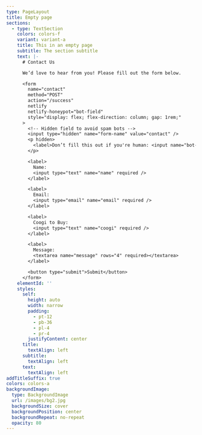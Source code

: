 ```yaml
---
type: PageLayout
title: Empty page
sections:
  - type: TextSection
    colors: colors-f
    variant: variant-a
    title: This in an empty page
    subtitle: The section subtitle
    text: |-
      # Contact Us

      We’d love to hear from you! Please fill out the form below.

      <form
        name="contact"
        method="POST"
        action="/success"
        netlify
        netlify-honeypot="bot-field"
        style="display: flex; flex-direction: column; gap: 1rem;"
      >
        <!-- Hidden field to avoid spam bots -->
        <input type="hidden" name="form-name" value="contact" />
        <p hidden>
          <label>Don’t fill this out if you're human: <input name="bot-field" /></label>
        </p>

        <label>
          Name:
          <input type="text" name="name" required />
        </label>

        <label>
          Email:
          <input type="email" name="email" required />
        </label>

        <label>
          Coogi to Buy:
          <input type="text" name="coogi" required />
        </label>

        <label>
          Message:
          <textarea name="message" rows="4" required></textarea>
        </label>

        <button type="submit">Submit</button>
      </form>
    elementId: ''
    styles:
      self:
        height: auto
        width: narrow
        padding:
          - pt-12
          - pb-36
          - pl-4
          - pr-4
        justifyContent: center
      title:
        textAlign: left
      subtitle:
        textAlign: left
      text:
        textAlign: left
addTitleSuffix: true
colors: colors-a
backgroundImage:
  type: BackgroundImage
  url: /images/bg2.jpg
  backgroundSize: cover
  backgroundPosition: center
  backgroundRepeat: no-repeat
  opacity: 80
---
```

